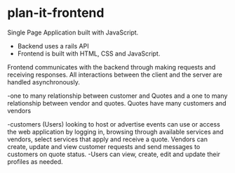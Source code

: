 # plan-it-frontend

Single Page Application built with JavaScript.

- Backend uses a rails API
- Frontend is built with HTML, CSS and JavaScript.

Frontend communicates with the backend through making requests and receiving responses. All interactions between the client and the server are handled asynchronously.

-one to many relationship between customer and Quotes and a one to many relationship between vendor and quotes.
Quotes have many customers and vendors

-customers (Users) looking to host or advertise events can use or access the web application by logging in, browsing through available services and vendors, select services that apply and receive a quote. Vendors can create, update and view customer requests and send messages to customers on quote status.
-Users can view, create, edit and update their profiles as needed.
